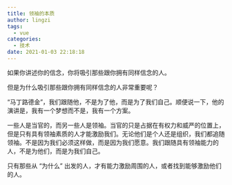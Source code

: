 ```yaml
---
title: 领袖的本质
author: lingzi
tags:
  - vue
categories:
  - 技术
date: 2021-01-03 22:18:18
---
```



如果你讲述你的信念，你将吸引那些跟你拥有同样信念的人。

但是为什么吸引那些跟你拥有同样信念的人非常重要呢？

“马丁路德金”，我们跟随他，不是为了他，而是为了我们自己。顺便说一下，他的演讲是，我有一个梦想而不是，我有一个方案。

一些人是当官的，而另一些人是领袖。当官的只是占据在有权力和威严的位置上，但是只有具有领袖素质的人才能激励我们。无论他们是个人还是组织，我们都追随领袖。不是因为我们必须这样做，而是因为我们愿意。我们跟随具有领袖能力的人，不是为他们，而是为我们自己。

只有那些从 “为什么” 出发的人，才有能力激励周围的人，或者找到能够激励他们的人。
